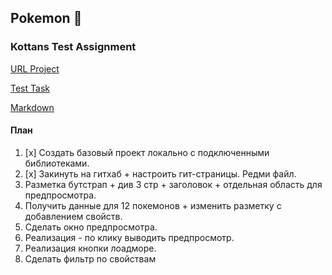 ## Pokemon :hatched_chick:
### Kottans Test Assignment

[URL Project](http://miletskiy.github.io/pokemon/)

[Test Task](https://docs.google.com/document/d/1t-00zusG7ToIIrauwahXek0uU85ag9P_wZdTByHk7Q0/)

[Markdown](https://guides.github.com/features/mastering-markdown/)

#### План

1. [x] Создать базовый проект локально с подключенными библиотеками.
1. [x] Закинуть на гитхаб + настроить гит-страницы. Редми файл.
1. Разметка бутстрап + див 3 стр + заголовок + отдельная область для предпросмотра.
1. Получить данные для 12 покемонов + изменить разметку с добавлением свойств.
1. Сделать окно предпросмотра.
1. Реализация - по клику выводить предпросмотр.
1. Реализация кнопки лоадморе.
1. Сделать фильтр по свойствам
